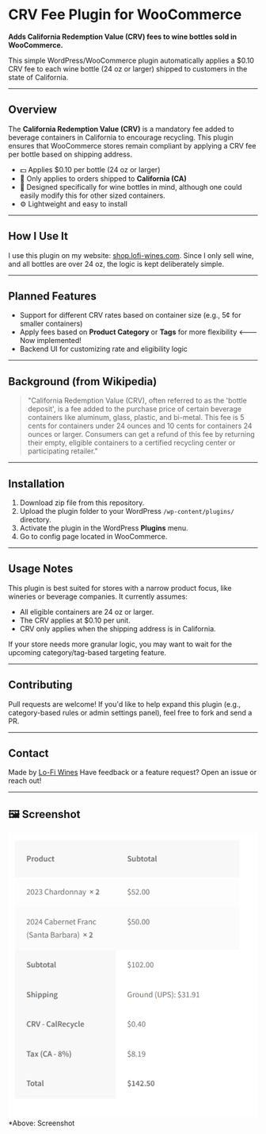 # CRV Fee Plugin for WooCommerce

**Adds California Redemption Value (CRV) fees to wine bottles sold in WooCommerce.**

This simple WordPress/WooCommerce plugin automatically applies a \$0.10 CRV fee to each wine bottle (24 oz or larger) shipped to customers in the state of California.

---

## Overview

The **California Redemption Value (CRV)** is a mandatory fee added to beverage containers in California to encourage recycling. This plugin ensures that WooCommerce stores remain compliant by applying a CRV fee per bottle based on shipping address.

* 💵 Applies \$0.10 per bottle (24 oz or larger)
* 🛒 Only applies to orders shipped to **California (CA)**
* 🍷 Designed specifically for wine bottles in mind, although one could easily modify this for other sized containers.
* ⚙️ Lightweight and easy to install

---

## How I Use It

I use this plugin on my website: [shop.lofi-wines.com](https://shop.lofi-wines.com). Since I only sell wine, and all bottles are over 24 oz, the logic is kept deliberately simple.

---

## Planned Features

* Support for different CRV rates based on container size (e.g., 5¢ for smaller containers)
* Apply fees based on **Product Category** or **Tags** for more flexibility  <---Now implemented!
* Backend UI for customizing rate and eligibility logic

---

## Background (from Wikipedia)

> "California Redemption Value (CRV), often referred to as the 'bottle deposit', is a fee added to the purchase price of certain beverage containers like aluminum, glass, plastic, and bi-metal. This fee is 5 cents for containers under 24 ounces and 10 cents for containers 24 ounces or larger. Consumers can get a refund of this fee by returning their empty, eligible containers to a certified recycling center or participating retailer."

---

## Installation

1. Download zip file from this repository.
2. Upload the plugin folder to your WordPress `/wp-content/plugins/` directory.
3. Activate the plugin in the WordPress **Plugins** menu.
4. Go to config page located in WooCommerce.

---

## Usage Notes

This plugin is best suited for stores with a narrow product focus, like wineries or beverage companies. It currently assumes:

* All eligible containers are 24 oz or larger.
* The CRV applies at \$0.10 per unit.
* CRV only applies when the shipping address is in California.

If your store needs more granular logic, you may want to wait for the upcoming category/tag-based targeting feature.

---

## Contributing

Pull requests are welcome! If you'd like to help expand this plugin (e.g., category-based rules or admin settings panel), feel free to fork and send a PR.

---

## Contact

Made by [Lo-Fi Wines](https://lofi-wines.com)
Have feedback or a feature request? Open an issue or reach out!

---

## 🖼️ Screenshot
![Screenshot](/Screenshot.png)
*Above: Screenshot 
